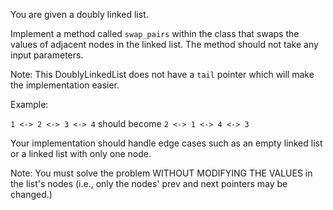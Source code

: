 You are given a doubly linked list.

Implement a method called `swap_pairs` within the class that swaps the values of adjacent nodes in the linked list. The method should not take any input parameters.

Note: This DoublyLinkedList does not have a `tail` pointer which will make the implementation easier.

Example:

`1 <-> 2 <-> 3 <-> 4` should become `2 <-> 1 <-> 4 <-> 3`

Your implementation should handle edge cases such as an empty linked list or a linked list with only one node.

Note: You must solve the problem WITHOUT MODIFYING THE VALUES in the list's nodes (i.e., only the nodes' prev and next pointers may be changed.)